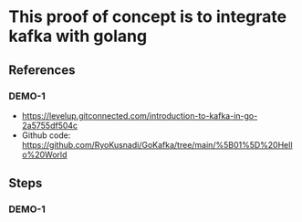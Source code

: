 # This proof of concept is to integrate kafka with golang


## References

### DEMO-1
* https://levelup.gitconnected.com/introduction-to-kafka-in-go-2a5755df504c
* Github code: https://github.com/RyoKusnadi/GoKafka/tree/main/%5B01%5D%20Hello%20World

## Steps
### DEMO-1

